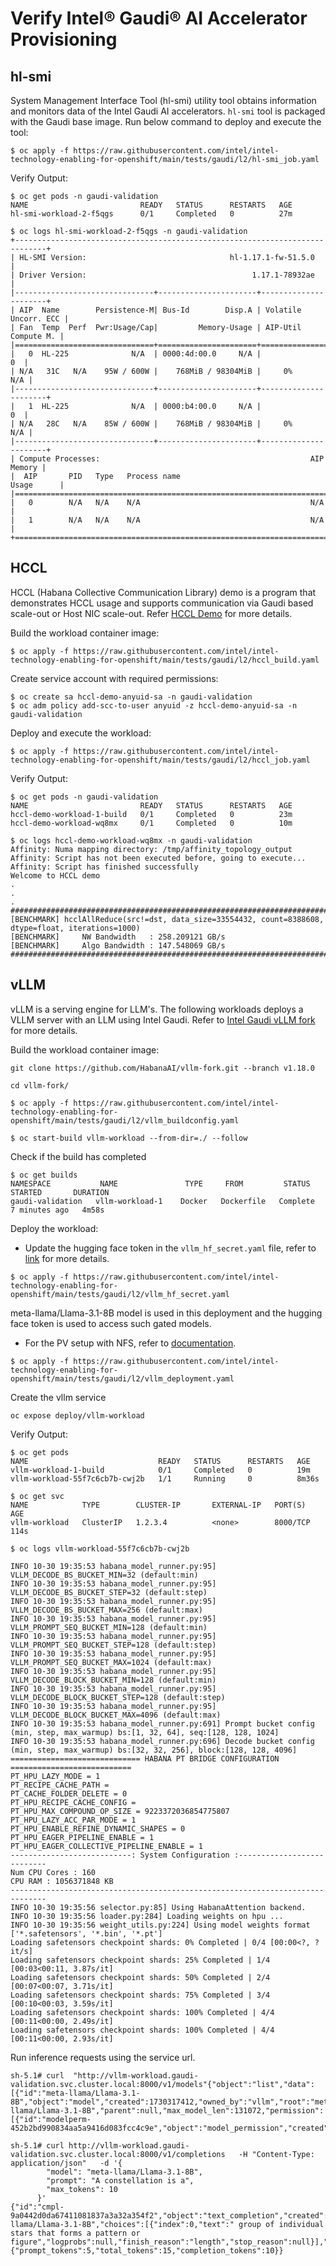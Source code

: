 # Verify Intel® Gaudi® AI Accelerator Provisioning

## hl-smi 
System Management Interface Tool (hl-smi) utility tool obtains information and monitors data of the Intel Gaudi AI accelerators.
`hl-smi` tool is packaged with the Gaudi base image. Run below command to deploy and execute the tool:
```
$ oc apply -f https://raw.githubusercontent.com/intel/intel-technology-enabling-for-openshift/main/tests/gaudi/l2/hl-smi_job.yaml
```

Verify Output:
```
$ oc get pods -n gaudi-validation
NAME                         READY   STATUS      RESTARTS   AGE
hl-smi-workload-2-f5qgs      0/1     Completed   0          27m
```
```
$ oc logs hl-smi-workload-2-f5qgs -n gaudi-validation
+-----------------------------------------------------------------------------+
| HL-SMI Version:                                hl-1.17.1-fw-51.5.0          |
| Driver Version:                                     1.17.1-78932ae          |
|-------------------------------+----------------------+----------------------+
| AIP  Name        Persistence-M| Bus-Id        Disp.A | Volatile Uncorr. ECC |
| Fan  Temp  Perf  Pwr:Usage/Cap|         Memory-Usage | AIP-Util  Compute M. |
|===============================+======================+======================|
|   0  HL-225              N/A  | 0000:4d:00.0     N/A |                   0  |
| N/A   31C   N/A    95W / 600W |    768MiB / 98304MiB |     0%           N/A |
|-------------------------------+----------------------+----------------------+
|   1  HL-225              N/A  | 0000:b4:00.0     N/A |                   0  |
| N/A   28C   N/A    85W / 600W |    768MiB / 98304MiB |     0%           N/A |
|-------------------------------+----------------------+----------------------+
| Compute Processes:                                               AIP Memory |
|  AIP       PID   Type   Process name                             Usage      |
|=============================================================================|
|   0        N/A   N/A    N/A                                      N/A        |
|   1        N/A   N/A    N/A                                      N/A        |
+=============================================================================+
```

## HCCL
HCCL (Habana Collective Communication Library) demo is a program that demonstrates HCCL usage and supports communication via Gaudi based scale-out or Host NIC scale-out. Refer [HCCL Demo](https://github.com/HabanaAI/hccl_demo/tree/main?tab=readme-ov-file#hccl-demo) for more details.

Build the workload container image:
```
$ oc apply -f https://raw.githubusercontent.com/intel/intel-technology-enabling-for-openshift/main/tests/gaudi/l2/hccl_build.yaml
```
Create service account with required permissions: 
```
$ oc create sa hccl-demo-anyuid-sa -n gaudi-validation
$ oc adm policy add-scc-to-user anyuid -z hccl-demo-anyuid-sa -n gaudi-validation
```
Deploy and execute the workload:
```
$ oc apply -f https://raw.githubusercontent.com/intel/intel-technology-enabling-for-openshift/main/tests/gaudi/l2/hccl_job.yaml
```

Verify Output:
``` 
$ oc get pods -n gaudi-validation
NAME                         READY   STATUS      RESTARTS   AGE
hccl-demo-workload-1-build   0/1     Completed   0          23m
hccl-demo-workload-wq8mx     0/1     Completed   0          10m
```
```
$ oc logs hccl-demo-workload-wq8mx -n gaudi-validation
Affinity: Numa mapping directory: /tmp/affinity_topology_output
Affinity: Script has not been executed before, going to execute...
Affinity: Script has finished successfully
Welcome to HCCL demo
.
.
.
####################################################################################################
[BENCHMARK] hcclAllReduce(src!=dst, data_size=33554432, count=8388608, dtype=float, iterations=1000)
[BENCHMARK]     NW Bandwidth   : 258.209121 GB/s
[BENCHMARK]     Algo Bandwidth : 147.548069 GB/s
####################################################################################################
```

## vLLM 
vLLM is a serving engine for LLM's. The following workloads deploys a VLLM server with an LLM using Intel Gaudi. Refer to [Intel Gaudi vLLM fork](https://github.com/HabanaAI/vllm-fork.git) for more details.

Build the workload container image:
```
git clone https://github.com/HabanaAI/vllm-fork.git --branch v1.18.0

cd vllm-fork/

$ oc apply -f https://raw.githubusercontent.com/intel/intel-technology-enabling-for-openshift/main/tests/gaudi/l2/vllm_buildconfig.yaml

$ oc start-build vllm-workload --from-dir=./ --follow
```
Check if the build has completed
```
$ oc get builds
NAMESPACE           NAME               TYPE     FROM         STATUS     STARTED       DURATION
gaudi-validation   vllm-workload-1    Docker   Dockerfile   Complete   7 minutes ago   4m58s

```

Deploy the workload:
* Update the hugging face token in the ```vllm_hf_secret.yaml``` file, refer to [link](https://huggingface.co/docs/hub/en/security-tokens) for more details. 
```
$ oc apply -f https://raw.githubusercontent.com/intel/intel-technology-enabling-for-openshift/main/tests/gaudi/l2/vllm_hf_secret.yaml
```
meta-llama/Llama-3.1-8B model is used in this deployment and the hugging face token is used to access such gated models.
* For the PV setup with NFS, refer to [documentation](https://docs.openshift.com/container-platform/4.17/storage/persistent_storage/persistent-storage-nfs.html).
```
$ oc apply -f https://raw.githubusercontent.com/intel/intel-technology-enabling-for-openshift/main/tests/gaudi/l2/vllm_deployment.yaml
```
Create the vllm service
```
oc expose deploy/vllm-workload
```
Verify Output:
``` 
$ oc get pods
NAME                             READY   STATUS      RESTARTS   AGE
vllm-workload-1-build            0/1     Completed   0          19m
vllm-workload-55f7c6cb7b-cwj2b   1/1     Running     0          8m36s

$ oc get svc
NAME            TYPE        CLUSTER-IP       EXTERNAL-IP   PORT(S)    AGE
vllm-workload   ClusterIP   1.2.3.4          <none>        8000/TCP   114s
```
```
$ oc logs vllm-workload-55f7c6cb7b-cwj2b 

INFO 10-30 19:35:53 habana_model_runner.py:95] VLLM_DECODE_BS_BUCKET_MIN=32 (default:min)
INFO 10-30 19:35:53 habana_model_runner.py:95] VLLM_DECODE_BS_BUCKET_STEP=32 (default:step)
INFO 10-30 19:35:53 habana_model_runner.py:95] VLLM_DECODE_BS_BUCKET_MAX=256 (default:max)
INFO 10-30 19:35:53 habana_model_runner.py:95] VLLM_PROMPT_SEQ_BUCKET_MIN=128 (default:min)
INFO 10-30 19:35:53 habana_model_runner.py:95] VLLM_PROMPT_SEQ_BUCKET_STEP=128 (default:step)
INFO 10-30 19:35:53 habana_model_runner.py:95] VLLM_PROMPT_SEQ_BUCKET_MAX=1024 (default:max)
INFO 10-30 19:35:53 habana_model_runner.py:95] VLLM_DECODE_BLOCK_BUCKET_MIN=128 (default:min)
INFO 10-30 19:35:53 habana_model_runner.py:95] VLLM_DECODE_BLOCK_BUCKET_STEP=128 (default:step)
INFO 10-30 19:35:53 habana_model_runner.py:95] VLLM_DECODE_BLOCK_BUCKET_MAX=4096 (default:max)
INFO 10-30 19:35:53 habana_model_runner.py:691] Prompt bucket config (min, step, max_warmup) bs:[1, 32, 64], seq:[128, 128, 1024]
INFO 10-30 19:35:53 habana_model_runner.py:696] Decode bucket config (min, step, max_warmup) bs:[32, 32, 256], block:[128, 128, 4096]
============================= HABANA PT BRIDGE CONFIGURATION ===========================
PT_HPU_LAZY_MODE = 1
PT_RECIPE_CACHE_PATH =
PT_CACHE_FOLDER_DELETE = 0
PT_HPU_RECIPE_CACHE_CONFIG =
PT_HPU_MAX_COMPOUND_OP_SIZE = 9223372036854775807
PT_HPU_LAZY_ACC_PAR_MODE = 1
PT_HPU_ENABLE_REFINE_DYNAMIC_SHAPES = 0
PT_HPU_EAGER_PIPELINE_ENABLE = 1
PT_HPU_EAGER_COLLECTIVE_PIPELINE_ENABLE = 1
---------------------------: System Configuration :---------------------------
Num CPU Cores : 160
CPU RAM : 1056371848 KB
------------------------------------------------------------------------------
INFO 10-30 19:35:56 selector.py:85] Using HabanaAttention backend.
INFO 10-30 19:35:56 loader.py:284] Loading weights on hpu ...
INFO 10-30 19:35:56 weight_utils.py:224] Using model weights format ['*.safetensors', '*.bin', '*.pt']
Loading safetensors checkpoint shards: 0% Completed | 0/4 [00:00<?, ?it/s]
Loading safetensors checkpoint shards: 25% Completed | 1/4 [00:03<00:11, 3.87s/it]
Loading safetensors checkpoint shards: 50% Completed | 2/4 [00:07<00:07, 3.71s/it]
Loading safetensors checkpoint shards: 75% Completed | 3/4 [00:10<00:03, 3.59s/it]
Loading safetensors checkpoint shards: 100% Completed | 4/4 [00:11<00:00, 2.49s/it]
Loading safetensors checkpoint shards: 100% Completed | 4/4 [00:11<00:00, 2.93s/it]
```
Run inference requests using the service url.
```
sh-5.1# curl  "http://vllm-workload.gaudi-validation.svc.cluster.local:8000/v1/models"{"object":"list","data":[{"id":"meta-llama/Llama-3.1-8B","object":"model","created":1730317412,"owned_by":"vllm","root":"meta-llama/Llama-3.1-8B","parent":null,"max_model_len":131072,"permission":[{"id":"modelperm-452b2bd990834aa5a9416d083fcc4c9e","object":"model_permission","created":1730317412,"allow_create_engine":false,"allow_sampling":true,"allow_logprobs":true,"allow_search_indices":false,"allow_view":true,"allow_fine_tuning":false,"organization":"*","group":null,"is_blocking":false}]}]}
```

```
sh-5.1# curl http://vllm-workload.gaudi-validation.svc.cluster.local:8000/v1/completions   -H "Content-Type: application/json"   -d '{
        "model": "meta-llama/Llama-3.1-8B",
        "prompt": "A constellation is a",
        "max_tokens": 10
      }'
{"id":"cmpl-9a0442d0da67411081837a3a32a354f2","object":"text_completion","created":1730321284,"model":"meta-llama/Llama-3.1-8B","choices":[{"index":0,"text":" group of individual stars that forms a pattern or figure","logprobs":null,"finish_reason":"length","stop_reason":null}],"usage":{"prompt_tokens":5,"total_tokens":15,"completion_tokens":10}}
```